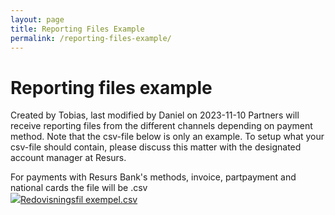 ```yaml
---
layout: page
title: Reporting Files Example
permalink: /reporting-files-example/
---
```


# Reporting files example 
Created by Tobias, last modified by Daniel on 2023-11-10
Partners will receive reporting files from the different channels
depending on payment method. Note that the csv-file below is only an
example. To setup what your csv-file should contain, please discuss this
matter with the designated account manager at Resurs.
  
For payments with Resurs Bank's methods, invoice, partpayment and
national cards the file will be .csv  
[![](download/resources/com.atlassian.confluence.plugins.confluence-view-file-macro:view-file-macro-resources/images/placeholder-medium-file.png)Redovisningsfil
exempel.csv](/docs/download/attachments/16056544/Redovisningsfil%20exempel.csv?version=1&modificationDate=1591943943000&api=v2)
  
